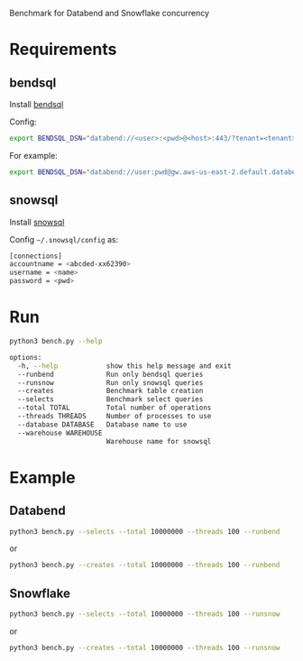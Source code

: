 Benchmark for Databend and Snowflake concurrency

# Requirements

## bendsql

Install [bendsql](https://github.com/datafuselabs/bendsql)
 
Config:
```bash
export BENDSQL_DSN="databend://<user>:<pwd>@<host>:443/?tenant=<tenant>&warehouse=<warehouse>"
```

For example:
```bash
export BENDSQL_DSN="databend://user:pwd@gw.aws-us-east-2.default.databend.com/?tenant=tenant_t1&warehouse=bh-v224"
```

## snowsql

Install [snowsql](https://docs.snowflake.com/en/user-guide/snowsql.html) 

Config `~/.snowsql/config` as:

```bash
[connections]          
accountname = <abcded-xx62390>
username = <name>
password = <pwd>
```

# Run

```bash
python3 bench.py --help

options:
  -h, --help            show this help message and exit
  --runbend             Run only bendsql queries
  --runsnow             Run only snowsql queries
  --creates             Benchmark table creation
  --selects             Benchmark select queries
  --total TOTAL         Total number of operations
  --threads THREADS     Number of processes to use
  --database DATABASE   Database name to use
  --warehouse WAREHOUSE
                        Warehouse name for snowsql
```

# Example

## Databend

```bash
python3 bench.py --selects --total 10000000 --threads 100 --runbend
```

or

```bash
python3 bench.py --creates --total 10000000 --threads 100 --runbend
```

## Snowflake

```bash
python3 bench.py --selects --total 10000000 --threads 100 --runsnow
```

or

```bash
python3 bench.py --creates --total 10000000 --threads 100 --runsnow
```